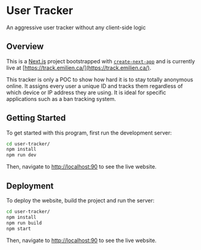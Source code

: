 # User Tracker

An aggressive user tracker without any client-side logic

## Overview

This is a [Next.js](https://nextjs.org/) project bootstrapped with [`create-next-app`](https://github.com/vercel/next.js/tree/canary/packages/create-next-app) and is currently live at [https://track.emilien.ca/](https://track.emilien.ca/).

This tracker is only a POC to show how hard it is to stay totally anonymous online. It assigns every user a unique ID and tracks them regardless of which device or IP address they are using. It is ideal for specific applications such as a ban tracking system.

## Getting Started

To get started with this program, first run the development server:

```bash
cd user-tracker/
npm install
npm run dev
```

Then, navigate to [http://localhost:90](http://localhost:90) to see the live website.

## Deployment

To deploy the website, build the project and run the server:

```bash
cd user-tracker/
npm install
npm run build
npm start
```

Then, navigate to [http://localhost:90](http://localhost:90) to see the live website.
